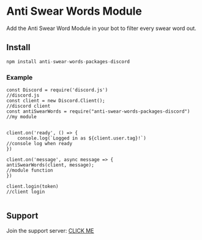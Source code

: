 # Anti Swear Words Module

Add the Anti Swear Word Module in your bot to filter every swear word out.

## Install

```js
npm install anti-swear-words-packages-discord
```

### Example
```
const Discord = require('discord.js')                               //discord.js
const client = new Discord.Client();                                //discord client
const antiSwearWords = require("anti-swear-words-packages-discord") //my module


client.on('ready', () => {
    console.log(`Logged in as ${client.user.tag}!`)                 //console log when ready
})

client.on('message', async message => {
antiSwearWords(client, message);                                   //module function
})

client.login(token)                                               //client login


```

## Support

Join the support server: [CLICK ME](https://discord.gg/FGzCdtP)